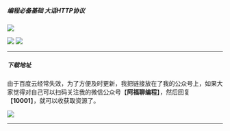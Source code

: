 ##### 编程必备基础 大话HTTP协议

![](https://cdn.jsdelivr.net/gh/GenuineXiaofuzi/Picture-Manager/images/202204062317035.png)

![](https://cdn.jsdelivr.net/gh/GenuineXiaofuzi/Picture-Manager/images/202204062318796.png)
![](https://cdn.jsdelivr.net/gh/GenuineXiaofuzi/Picture-Manager/images/202204062319086.png)

***



##### 下载地址

由于百度云经常失效，为了方便及时更新，我把链接放在了我的公众号上，如果大家觉得对自己可以扫码关注我的微信公众号【**阿福聊编程**】，然后回复 【**10001**】，就可以收获取资源了。

![](https://cdn.jsdelivr.net/gh/GenuineXiaofuzi/Picture-Manager/images/202204062307206.png)

***

